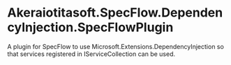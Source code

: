 # Akeraiotitasoft.SpecFlow.DependencyInjection.SpecFlowPlugin

A plugin for SpecFlow to use Microsoft.Extensions.DependencyInjection so that services registered in IServiceCollection can be used.